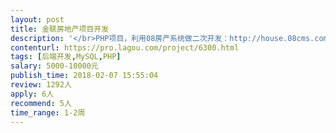 ```yaml
---                
layout: post       
title: 金联房地产项目开发           
description: '</br>PHP项目，利用08房产系统做二次开发：http://house.08cms.com/</br>房产系统，前端页面我们都有做好的现成PSD和HTML页面</br>开发人员需协助我们完成后端系统模板嵌套对接协助我司上线网站</br>需参考我方设计图开发相关功能</br>'     
contenturl: https://pro.lagou.com/project/6300.html      
tags: [后端开发,MySQL,PHP]            
salary: 5000-10000元          
publish_time: 2018-02-07 15:55:04         
review: 1292人                   
apply: 6人                   
recommend: 5人                   
time_range: 1-2周              
---                 
```


